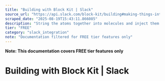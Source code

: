 ```yaml
---
title: "Building with Block Kit | Slack"
source_url: "https://api.slack.com/block-kit/building#making-things-interactive"
scraped_date: "2025-08-19T15:43:11.866085"
description: "String the atoms together into molecules and inject them into messages and modals."
tier: "FREE"
category: "slack_integration"
note: "Documentation filtered for FREE tier features only"
---
```

**Note: This documentation covers FREE tier features only**

# Building with Block Kit | Slack

